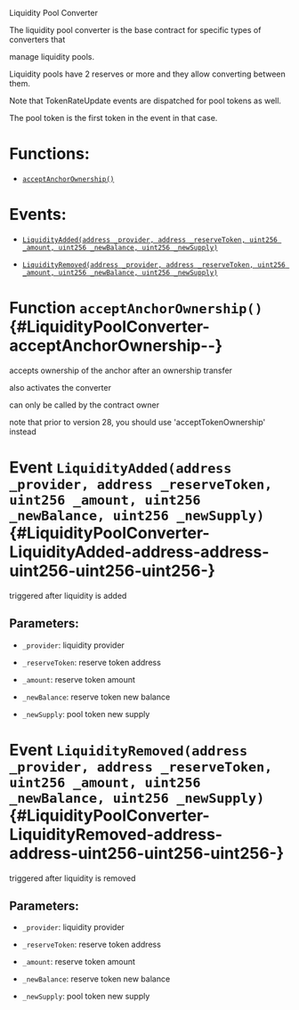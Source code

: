 Liquidity Pool Converter

The liquidity pool converter is the base contract for specific types of converters that

manage liquidity pools.

Liquidity pools have 2 reserves or more and they allow converting between them.

Note that TokenRateUpdate events are dispatched for pool tokens as well.

The pool token is the first token in the event in that case.

# Functions:

- [`acceptAnchorOwnership()`](#LiquidityPoolConverter-acceptAnchorOwnership--)

# Events:

- [`LiquidityAdded(address _provider, address _reserveToken, uint256 _amount, uint256 _newBalance, uint256 _newSupply)`](#LiquidityPoolConverter-LiquidityAdded-address-address-uint256-uint256-uint256-)

- [`LiquidityRemoved(address _provider, address _reserveToken, uint256 _amount, uint256 _newBalance, uint256 _newSupply)`](#LiquidityPoolConverter-LiquidityRemoved-address-address-uint256-uint256-uint256-)

# Function `acceptAnchorOwnership()` {#LiquidityPoolConverter-acceptAnchorOwnership--}

accepts ownership of the anchor after an ownership transfer

also activates the converter

can only be called by the contract owner

note that prior to version 28, you should use 'acceptTokenOwnership' instead

# Event `LiquidityAdded(address _provider, address _reserveToken, uint256 _amount, uint256 _newBalance, uint256 _newSupply)` {#LiquidityPoolConverter-LiquidityAdded-address-address-uint256-uint256-uint256-}

triggered after liquidity is added

## Parameters:

- `_provider`:       liquidity provider

- `_reserveToken`:   reserve token address

- `_amount`:         reserve token amount

- `_newBalance`:     reserve token new balance

- `_newSupply`:      pool token new supply

# Event `LiquidityRemoved(address _provider, address _reserveToken, uint256 _amount, uint256 _newBalance, uint256 _newSupply)` {#LiquidityPoolConverter-LiquidityRemoved-address-address-uint256-uint256-uint256-}

triggered after liquidity is removed

## Parameters:

- `_provider`:       liquidity provider

- `_reserveToken`:   reserve token address

- `_amount`:         reserve token amount

- `_newBalance`:     reserve token new balance

- `_newSupply`:      pool token new supply
